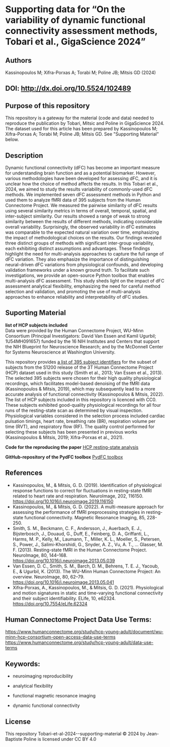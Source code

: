 # Supporting data for “On the variability of dynamic functional connectivity assessment methods, Tobari et al., GigaScience 2024”

## Authors
Kassinopoulos M; Xifra-Porxas A; Torabi M; Poline JB; Mitsis GD (2024)

## DOI: http://dx.doi.org/10.5524/102489

## Purpose of this repository
This repository is a gateway for the material (code and data) needed to reproduce the publication by Tobari, Mitsic and Poline in GigaScience 2024. The dataset used for this article has been prepared by Kassinopoulos M; Xifra-Porxas A; Torabi M; Poline JB; Mitsis GD. See "Supporting Material" below. 

## Description
Dynamic functional connectivity (dFC) has become an important measure for understanding brain function and as a potential biomarker. 
However, various methodologies have been developed for assessing dFC, and it is unclear how the choice of method affects the results. 
In this Tobari et al., 2024, we aimed to study the results variability of commonly-used dFC methods. 
We implemented seven dFC assessment methods in Python and used them to analyze fMRI data of 395 subjects from the Human Connectome Project. 
We measured the pairwise similarity of dFC results using several similarity metrics in terms of overall, temporal, spatial, and inter-subject similarity. 
Our results showed a range of weak to strong similarity between the results of different methods, indicating considerable overall variability. 
Surprisingly, the observed variability in dFC estimates was comparable to the expected natural variation over time, emphasizing the impact of methodological choices on the results. 
Our findings revealed three distinct groups of methods with significant inter-group variability, each exhibiting distinct assumptions and advantages. 
These findings highlight the need for multi-analysis approaches to capture the full range of dFC variation. 
They also emphasize the importance of distinguishing neural-driven dFC variations from physiological confounds, and developing validation frameworks under a known ground truth. To facilitate such investigations, we provide an open-source Python toolbox that enables multi-analysis dFC assessment. This study sheds light on the impact of dFC assessment analytical flexibility, emphasizing the need for careful method selection and validation, and promoting the use of multi-analysis approaches to enhance reliability and interpretability of dFC studies.

## Suporting Material

**list of HCP subjects included**  
Data were provided by the Human Connectome Project, WU-Minn Consortium (Principal Investigators: David Van Essen and Kamil Ugurbil; 1U54MH091657) funded by the 16 NIH Institutes and Centers that support the NIH Blueprint for Neuroscience Research; and by the McDonnell Center for Systems Neuroscience at Washington University.

This repository provides [a list of 395 subject identifiers](https://github.com/neurodatascience/Tobari-et-al-2024--supporting-material/blob/da4ec3243a662af319fb3b3bd7b35690f80fdd59/HCP_subj_list.txt) for the subset of subjects from the S1200 release of the 3T Human Connectome Project (HCP) dataset
used in this study (Smith et al., 2013; Van Essen et al., 2013).
The selected 395 subjects were chosen for their high quality physiological recordings, which facilitates model-based denoising of the fMRI data (Kassinopoulos & Mitsis, 2019),
which may subsequently lead to a more accurate analysis of functional connectivity (Kassinopoulos & Mitsis, 2022). The list of HCP subjects included in this repository is licenced with CC0.
These subjects exhibited good-quality physiological recordings for all four runs of the resting-state scan as determined by visual inspection. Physiological variables considered in the selection process included cardiac pulsation timings, heart rate, breathing rate (BR), respiration volume per time (RVT), and respiratory flow (RF). The quality control performed for selecting these subjects has been presented in previous works (Kassinopoulos & Mitsis, 2019; Xifra-Porxas et al., 2021).

**Code for the reproducing the paper**
[HCP resting-state analysis](https://github.com/neurodatascience/dFC/tree/main/HCP_resting_state_analysis)

**GitHub-repository of the PydFC toolbox**
[PydFC toolbox](https://github.com/neurodatascience/dFC)



## References
* Kassinopoulos, M., & Mitsis, G. D. (2019). Identification of physiological response functions to correct for fluctuations in resting-state fMRI related to heart rate and respiration. NeuroImage, 202, 116150. https://doi.org/10.1016/j.neuroimage.2019.116150
* Kassinopoulos, M., & Mitsis, G. D. (2022). A multi-measure approach for assessing the performance of fMRI preprocessing strategies in resting-state functional connectivity. Magnetic Resonance Imaging, 85, 228-250.
* Smith, S. M., Beckmann, C. F., Andersson, J., Auerbach, E. J., Bijsterbosch, J., Douaud, G., Duff, E., Feinberg, D. A., Griffanti, L., Harms, M. P., Kelly, M., Laumann, T., Miller, K. L., Moeller, S., Petersen, S., Power, J., Salimi-Khorshidi, G., Snyder, A. Z., Vu, A. T., … Glasser, M. F. (2013). Resting-state fMRI in the Human Connectome Project. NeuroImage, 80, 144–168. https://doi.org/10.1016/j.neuroimage.2013.05.039
* Van Essen, D. C., Smith, S. M., Barch, D. M., Behrens, T. E. J., Yacoub, E., & Ugurbil, K. (2013). The WU-Minn Human Connectome Project: An overview. NeuroImage, 80, 62–79. https://doi.org/10.1016/j.neuroimage.2013.05.041
* Xifra-Porxas, A., Kassinopoulos, M., & Mitsis, G. D. (2021). Physiological and motion signatures in static and time-varying functional connectivity and their subject identifiability. ELife, 10, e62324. https://doi.org/10.7554/eLife.62324


## Human Connectome Project Data Use Terms:
https://www.humanconnectome.org/study/hcp-young-adult/document/wu-minn-hcp-consortium-open-access-data-use-terms
https://www.humanconnectome.org/study/hcp-young-adult/data-use-terms

## Keywords:

- neuroimaging reproducibility 

- analytical flexibility

- functional magnetic resonance imaging

- dynamic functional connectivity


## License
This repository Tobari-et-al-2024--supporting-material © 2024 by Jean-Baptiste Poline is licensed under CC BY 4.0
